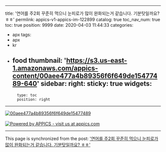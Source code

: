 
---
title: '연어를 주2회 꾸준히 먹으니 눈피로가 많이 완화되는거 같습니다. 기분탓일까요? ㅎㅎ'
permlink: appics-v1-appics-im-122899
catalog: true
toc_nav_num: true
toc: true
position: 9999
date: 2020-04-03 11:44:33
categories:
- apx
tags:
- apx
- kr
- food
thumbnail: 'https://s3.us-east-1.amazonaws.com/appics-content/00aee477a4b89356f6f649de15477489-640'
sidebar:
    right:
        sticky: true
widgets:
    -
        type: toc
        position: right
---


[![00aee477a4b89356f6f649de15477489](https://s3.us-east-1.amazonaws.com/appics-content/00aee477a4b89356f6f649de15477489-640)](https://appics.com/referenced.html?ref=steemit.com&type=image&id=122899&url=https://s3.us-east-1.amazonaws.com/appics-content/00aee477a4b89356f6f649de15477489-640&caption=%EC%97%B0%EC%96%B4%EB%A5%BC%20%EC%A3%BC2%ED%9A%8C%20%EA%BE%B8%EC%A4%80%ED%9E%88%20%EB%A8%B9%EC%9C%BC%EB%8B%88%20%EB%88%88%ED%94%BC%EB%A1%9C%EA%B0%80%20%EB%A7%8E%EC%9D%B4%20%EC%99%84%ED%99%94%EB%90%98%EB%8A%94%EA%B1%B0%20%EA%B0%99%EC%8A%B5%EB%8B%88%EB%8B%A4.%20%EA%B8%B0%EB%B6%84%ED%83%93%EC%9D%BC%EA%B9%8C%EC%9A%94?%20%E3%85%8E%E3%85%8E&category=lifestyle&hashtags=kr+food&author=coreabeforekorea&profileImageUrl=https://s3.us-east-1.amazonaws.com/appics-content/profileImages/3201-1576493221495-640&permlink=appics-v1-appics-im-122899)<br/><br/>[![Powered by APPICS - visit us at appics.com](https://s3.eu-central-1.amazonaws.com/appics-staging/steemit_banner.gif)](https://appics.com/referenced.html?ref=steemit.com&type=image&id=122899&url=https://s3.us-east-1.amazonaws.com/appics-content/00aee477a4b89356f6f649de15477489-640&caption=%EC%97%B0%EC%96%B4%EB%A5%BC%20%EC%A3%BC2%ED%9A%8C%20%EA%BE%B8%EC%A4%80%ED%9E%88%20%EB%A8%B9%EC%9C%BC%EB%8B%88%20%EB%88%88%ED%94%BC%EB%A1%9C%EA%B0%80%20%EB%A7%8E%EC%9D%B4%20%EC%99%84%ED%99%94%EB%90%98%EB%8A%94%EA%B1%B0%20%EA%B0%99%EC%8A%B5%EB%8B%88%EB%8B%A4.%20%EA%B8%B0%EB%B6%84%ED%83%93%EC%9D%BC%EA%B9%8C%EC%9A%94?%20%E3%85%8E%E3%85%8E&category=lifestyle&hashtags=kr+food&author=coreabeforekorea&profileImageUrl=https://s3.us-east-1.amazonaws.com/appics-content/profileImages/3201-1576493221495-640&permlink=appics-v1-appics-im-122899)

- - -

This page is synchronized from the post: ['연어를 주2회 꾸준히 먹으니 눈피로가 많이 완화되는거 같습니다. 기분탓일까요? ㅎㅎ'](https://steemit.com/@coreabeforekorea/appics-v1-appics-im-122899)
